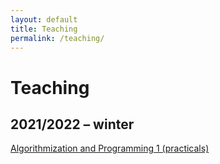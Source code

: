 ```yaml
---
layout: default 
title: Teaching
permalink: /teaching/
---
```

# Teaching
## 2021/2022 – winter
[Algorithmization and Programming 1 (practicals)](/teaching/2021_2022_programming_algorithms)



